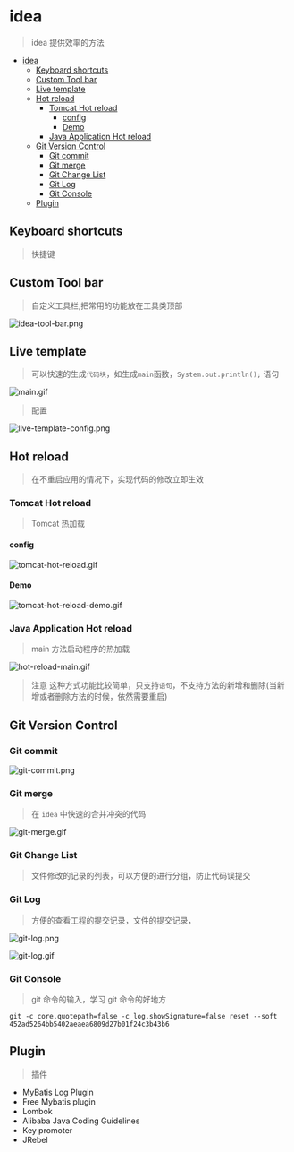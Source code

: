 # idea

> idea 提供效率的方法

- [idea](#idea)
  - [Keyboard shortcuts](#keyboard-shortcuts)
  - [Custom Tool bar](#custom-tool-bar)
  - [Live template](#live-template)
  - [Hot reload](#hot-reload)
    - [Tomcat Hot reload](#tomcat-hot-reload)
      - [config](#config)
      - [Demo](#demo)
    - [Java Application Hot reload](#java-application-hot-reload)
  - [Git Version Control](#git-version-control)
    - [Git commit](#git-commit)
    - [Git merge](#git-merge)
    - [Git Change List](#git-change-list)
    - [Git Log](#git-log)
    - [Git Console](#git-console)
  - [Plugin](#plugin)

## Keyboard shortcuts

> 快捷键

## Custom Tool bar

> 自定义工具栏,把常用的功能放在工具类顶部

![idea-tool-bar.png](./images/idea-tool-bar.png)

## Live template

> 可以快速的生成`代码块`，如生成`main`函数，`System.out.println();` 语句

![main.gif](./images/main.gif)

> 配置

![live-template-config.png](./images/live-template-config.png)

## Hot reload

> 在不重启应用的情况下，实现代码的修改立即生效

### Tomcat Hot reload

> Tomcat 热加载

#### config

![tomcat-hot-reload.gif](./images/tomcat-hot-reload.gif)

#### Demo

![tomcat-hot-reload-demo.gif](./images/tomcat-hot-reload-demo.gif)

### Java Application Hot reload

> main 方法启动程序的热加载

![hot-reload-main.gif](./images/hot-reload-main.gif)

> 注意 这种方式功能比较简单，只支持`语句`，不支持方法的新增和删除(当新增或者删除方法的时候，依然需要重启)

## Git Version Control

### Git commit

![git-commit.png](./images/git-commit.png)

### Git merge

> 在 `idea` 中快速的合并冲突的代码

![git-merge.gif](./images/git-merge.gif)

### Git Change List

> 文件修改的记录的列表，可以方便的进行分组，防止代码误提交

### Git Log

> 方便的查看工程的提交记录，文件的提交记录，

![git-log.png](./images/git-log.png)

![git-log.gif](./images/git-log.gif)

### Git Console

> git 命令的输入，学习 git 命令的好地方

```log
git -c core.quotepath=false -c log.showSignature=false reset --soft 452ad5264bb5402aeaea6809d27b01f24c3b43b6
```

## Plugin

> 插件

- MyBatis Log Plugin
- Free Mybatis plugin
- Lombok
- Alibaba Java Coding Guidelines
- Key promoter
- JRebel

